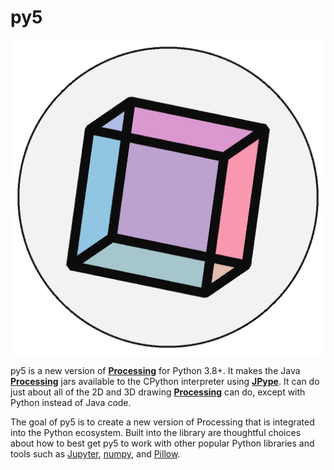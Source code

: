 # py5

![py5 logo](https://github.com/py5coding/.github/raw/main/images/logo.png)

py5 is a new version of [**Processing**][processing] for Python 3.8+. It makes the Java [**Processing**][processing] jars available to the CPython interpreter using [**JPype**][jpype]. It can do just about all of the 2D and 3D drawing [**Processing**][processing] can do, except with Python instead of Java code.

The goal of py5 is to create a new version of Processing that is integrated into the Python ecosystem. Built into the library are thoughtful choices about how to best get py5 to work with other popular Python libraries and tools such as [Jupyter][jupyter], [numpy][numpy], and [Pillow][pillow].

[py5_repo]: https://github.com/hx2A/py5
[processing]: https://github.com/processing/processing4
[jpype]: https://github.com/jpype-project/jpype

[jupyter]: https://jupyter.org/
[numpy]: https://www.numpy.org/
[pillow]: https://python-pillow.org/
